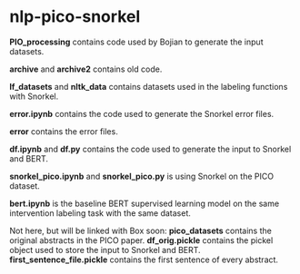 # nlp-pico-snorkel

**PIO_processing** contains code used by Bojian to generate the input datasets.

**archive** and **archive2** contains old code.

**lf_datasets** and **nltk_data** contains datasets used in the labeling functions with Snorkel.

**error.ipynb** contains the code used to generate the Snorkel error files.

**error** contains the error files.

**df.ipynb** and **df.py** contains the code used to generate the input to Snorkel and BERT.

**snorkel_pico.ipynb** and **snorkel_pico.py** is using Snorkel on the PICO dataset.

**bert.ipynb** is the baseline BERT supervised learning model on the same intervention labeling task with the same dataset.

Not here, but will be linked with Box soon:
**pico_datasets** contains the original abstracts in the PICO paper.
**df_orig.pickle** contains the pickel object used to store the input to Snorkel and BERT.
**first_sentence_file.pickle** contains the first sentence of every abstract.
